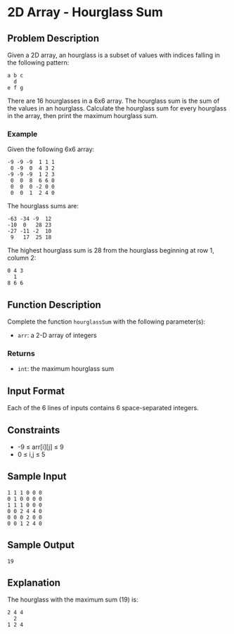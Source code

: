 # 2D Array - Hourglass Sum

## Problem Description

Given a 2D array, an hourglass is a subset of values with indices falling in the following pattern:

```
a b c
  d
e f g
```

There are 16 hourglasses in a 6x6 array. The hourglass sum is the sum of the values in an hourglass. Calculate the hourglass sum for every hourglass in the array, then print the maximum hourglass sum.

### Example

Given the following 6x6 array:

```
-9 -9 -9  1 1 1 
 0 -9  0  4 3 2
-9 -9 -9  1 2 3
 0  0  8  6 6 0
 0  0  0 -2 0 0
 0  0  1  2 4 0
```

The hourglass sums are:

```
-63 -34 -9  12
-10  0   28 23
-27 -11 -2  10
 9   17  25 18
```

The highest hourglass sum is 28 from the hourglass beginning at row 1, column 2:

```
0 4 3
  1
8 6 6
```

## Function Description

Complete the function `hourglassSum` with the following parameter(s):
- `arr`: a 2-D array of integers

### Returns
- `int`: the maximum hourglass sum

## Input Format
Each of the 6 lines of inputs contains 6 space-separated integers.

## Constraints
- -9 ≤ arr[i][j] ≤ 9
- 0 ≤ i,j ≤ 5

## Sample Input
```
1 1 1 0 0 0
0 1 0 0 0 0
1 1 1 0 0 0
0 0 2 4 4 0
0 0 0 2 0 0
0 0 1 2 4 0
```

## Sample Output
```
19
```

## Explanation
The hourglass with the maximum sum (19) is:
```
2 4 4
  2
1 2 4
```
